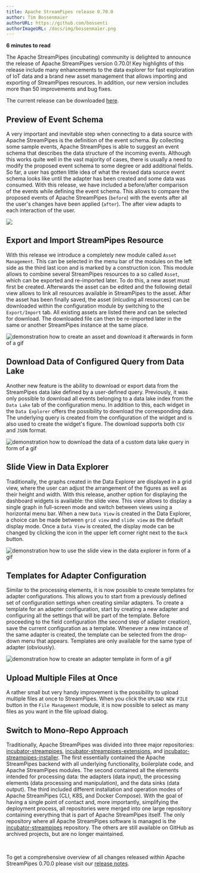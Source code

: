 ```yaml
---
title: Apache StreamPipes release 0.70.0
author: Tim Bossenmaier
authorURL: https://github.com/bossenti
authorImageURL: /docs/img/bossenmaier.png
---
```

**<div style="float: left; padding-right: 40px;">6 minutes to read</div>**
<br>

The Apache StreamPipes (incubating) community is delighted to announce the release of Apache StreamPipes version 0.70.0!
Key highlights of this release include many enhancements to the data explorer for fast exploration of IoT data and
a brand new asset management that allows importing and exporting of StreamPipes resources.
In addition, our new version includes more than 50 improvements and bug fixes.

<!--truncate-->

The current release can be downloaded <a href="https://streampipes.apache.org/download.html">here</a>.

## Preview of Event Schema
A very important and inevitable step when connecting to a data source with Apache StreamPipes 
is the definition of the event schema. By collecting some sample events, Apache StreamPipes is able to suggest 
an event schema that describes the data structure of the incoming events.
Although this works quite well in the vast majority of cases, there is usually a need to modify the proposed
event schema to some degree or add additional fields. So far, a user has gotten little idea of what 
the revised data source event schema looks like until the adapter has been created and some data was consumed.
With this release, we have included a before/after comparison of the events while defining the event schema.
This allows to compare the proposed events of Apache StreamPipes (`before`) with the events after 
all the user's changes have been applied (`after`).
The after view adapts to each interaction of the user.

<img class="blog-image" style="max-width:90%;" src="/docs/blog/assets/2022-09-30/event-schema-preview.png">

## Export and Import StreamPipes Resource
With this release we introduce a completely new module called `Asset Management`.
This can be selected in the menu bar of the modules on the left side as the third last icon and 
is marked by a construction icon. This module allows to combine several StreamPipes resources to a so called `Asset`,
which can be exported and re-imported later. To do this, a new asset must first be created.
Afterwards the asset can be edited and the following detail view allows to link all resources 
available in StreamPipes to the asset. After the asset has been finally saved, the asset (inlcuding all resources) can be downloaded 
within the configuration module by switching to the `Export/Import` tab. All existing assets are listed there and 
can be selected for download.
The downloaded file can then be re-imported later in the same or another StreamPipes instance at the same place.

<img src="/docs/blog/assets/2022-09-30/asset-manager.gif" alt="demonstration how to create an asset and download it afterwards in form of a gif">

## Download Data of Configured Query from Data Lake
Another new feature is the ability to download or export data from the StreamPipes data lake
defined by a user-defined query. Previously, it was only possible to download all events belonging to a data lake index
from the `Data Lake` tab of the configuration menu. In addition to this, each widget in the `Data Explorer`
offers the possibility to download the corresponding data. The underlying query is created from the configuration 
of the widget and is also used to create the widget's figure.
The download supports both `CSV` and `JSON` format.

<img src="/docs/blog/assets/2022-09-30/custom-query-download.gif" alt="demonstration how to download the data of a custom data lake query in form of a gif">

## Slide View in Data Explorer
Traditionally, the graphs created in the Data Explorer are displayed in a grid view, where the user can adjust
the arrangement of the figures as well as their height and width.
With this release, another option for displaying the dashboard widgets is available: the slide view.
This view allows to display a single graph in full-screen mode and switch between views using a horizontal menu bar.
When a new `Data View` is created in the Data Explorer, a choice can be made between `grid view` and 
`slide view` as the default display mode.
Once a `Data View` is created, the display mode can be changed by clicking the icon in the upper left corner 
right next to the `Back` button.

<img src="/docs/blog/assets/2022-09-30/slide-view.gif" alt="demonstration how to use the slide view in the data explorer in form of a gif">

## Templates for Adapter Configuration
Similar to the processing elements, it is now possible to create templates for adapter configurations.
This allows you to start from a previously defined set of configuration settings when creating similar adapters.
To create a template for an adapter configuration, start by creating a new adapter and
configuring all the settings that will be part of the template. Before proceeding to the field
configuration (the second step of adapter creation), save the current configuration as a template.
Whenever a new instance of the same adapter is created, the template can be selected from
the drop-down menu that appears. Templates are only available for the same type of adapter (obviously).

<img src="/docs/blog/assets/2022-09-30/adapter-template.gif" alt="demonstration how to create an adapter template in form of a gif">

## Upload Multiple Files at Once
A rather small but very handy improvement is the possibility to upload multiple files at once to StreamPipes.
When you click the `UPLOAD NEW FILE` button in the `File Management` module, it is now possible to select
as many files as you want in the file upload dialog.

## Switch to Mono-Repo Approach
Traditionally, Apache StreamPipes was divided into three major repositories: [incubator-streampipes](https://github.com/apache/incubator-streampipes),
[incubator-streampipes-extensions](https://github.com/apache/incubator-streampipes-extensions),
and [incubator-streampipes-installer](https://github.com/apache/incubator-streampipes-installer). 
The first essentially contained the Apache StreamPipes backend with all underlying functionality, boilerplate code, 
and Apache StreamPipes modules. The second contained all the elements intended for processing data:
the adapters (data input), the processing elements (data processing and manipulation), and the data sinks (data output).
The third included different installation and operation modes of Apache StreamPipes (CLI, K8S, and Docker Compose).
With the goal of having a single point of contact and, more importantly, simplifying the deployment process,
all repositories were merged into one large repository containing everything that is part of Apache StreamPipes itself.
The only repository where all Apache StreamPipes software is managed is the [incubator-streampipes](https://github.com/apache/incubator-streampipes) repository.
The others are still available on GitHub as archived projects, but are no longer maintained.

<br>

To get a comprehensive overview of all changes released within Apache StreamPipes 0.70.0
please visit our [release notes](https://github.com/apache/incubator-streampipes/blob/release/0.70.0/RELEASE_NOTES.md#0700).
